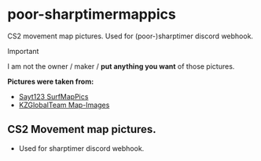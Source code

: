 # poor-sharptimermappics
CS2 movement map pictures. Used for (poor-)sharptimer discord webhook.
> [!IMPORTANT]
> I am not the owner / maker / **put anything you want** of those pictures.

**Pictures were taken from:**
- [Sayt123 SurfMapPics](https://github.com/Sayt123/SurfMapPics)
- [KZGlobalTeam Map-Images](https://github.com/KZGlobalTeam/map-images)

## CS2 Movement map pictures.
- Used for sharptimer discord webhook.

